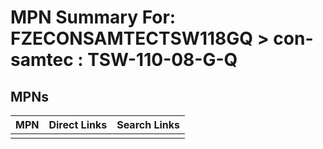 



# MPN Summary For: FZECONSAMTECTSW118GQ > con-samtec : TSW-110-08-G-Q

## MPNs
  

|MPN|Direct Links|Search Links|
| :--- | :--- | :--- |
||||
